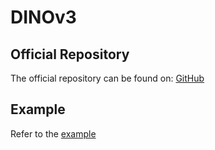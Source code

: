 # DINOv3

## Official Repository

The official repository can be found on: [GitHub](https://github.com/facebookresearch/dinov3)

## Example

Refer to the [example](../../../examples/dinov3)
